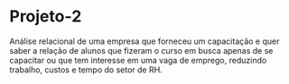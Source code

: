 # Projeto-2
Análise relacional de uma empresa que forneceu um capacitação e quer saber a relação de alunos que fizeram o curso em busca apenas de se capacitar ou que tem interesse em uma vaga de emprego, reduzindo trabalho, custos e tempo do setor de RH.
